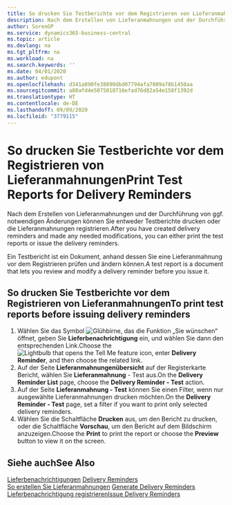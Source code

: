 ```yaml
---
title: So drucken Sie Testberichte vor dem Registrieren von Lieferanmahnungen
description: Nach dem Erstellen von Lieferanmahnungen und der Durchführung von ggf. notwendigen Änderungen können Sie entweder Testberichte drucken oder die Lieferanmahnungen registrieren.
author: SorenGP
ms.service: dynamics365-business-central
ms.topic: article
ms.devlang: na
ms.tgt_pltfrm: na
ms.workload: na
ms.search.keywords: ''
ms.date: 04/01/2020
ms.author: edupont
ms.openlocfilehash: d341a890fe38890dbd07794afa7809a78b1450aa
ms.sourcegitcommit: a80afd4e5075018716efad76d82a54e158f1392d
ms.translationtype: HT
ms.contentlocale: de-DE
ms.lasthandoff: 09/09/2020
ms.locfileid: "3779115"
---
```

# <a name="print-test-reports-for-delivery-reminders"></a><span data-ttu-id="c9945-103">So drucken Sie Testberichte vor dem Registrieren von Lieferanmahnungen</span><span class="sxs-lookup"><span data-stu-id="c9945-103">Print Test Reports for Delivery Reminders</span></span>
<span data-ttu-id="c9945-104">Nach dem Erstellen von Lieferanmahnungen und der Durchführung von ggf. notwendigen Änderungen können Sie entweder Testberichte drucken oder die Lieferanmahnungen registrieren.</span><span class="sxs-lookup"><span data-stu-id="c9945-104">After you have created delivery reminders and made any needed modifications, you can either print the test reports or issue the delivery reminders.</span></span>  

<span data-ttu-id="c9945-105">Ein Testbericht ist ein Dokument, anhand dessen Sie eine Lieferanmahnung vor dem Registrieren prüfen und ändern können.</span><span class="sxs-lookup"><span data-stu-id="c9945-105">A test report is a document that lets you review and modify a delivery reminder before you issue it.</span></span>  

## <a name="to-print-test-reports-before-issuing-delivery-reminders"></a><span data-ttu-id="c9945-106">So drucken Sie Testberichte vor dem Registrieren von Lieferanmahnungen</span><span class="sxs-lookup"><span data-stu-id="c9945-106">To print test reports before issuing delivery reminders</span></span>  

1.  <span data-ttu-id="c9945-107">Wählen Sie das Symbol ![Glühbirne, das die Funktion „Sie wünschen“](../../media/ui-search/search_small.png "Sagen Sie mir, was Sie tun wollen") öffnet, geben Sie **Lieferbenachrichtigung** ein, und wählen Sie dann den entsprechenden Link.</span><span class="sxs-lookup"><span data-stu-id="c9945-107">Choose the ![Lightbulb that opens the Tell Me feature](../../media/ui-search/search_small.png "Tell me what you want to do") icon, enter **Delivery Reminder**, and then choose the related link.</span></span>  
2.  <span data-ttu-id="c9945-108">Auf der Seite **Lieferanmahnungenübersicht** auf der Registerkarte Bericht, wählen Sie **Lieferanmahnung** - Test aus.</span><span class="sxs-lookup"><span data-stu-id="c9945-108">On the **Delivery Reminder List** page, choose the **Delivery Reminder - Test** action.</span></span>  
3.  <span data-ttu-id="c9945-109">Auf der Seite **Lieferanmahnung - Test** können Sie einen Filter, wenn nur ausgewählte Lieferanmahnungen drucken möchten.</span><span class="sxs-lookup"><span data-stu-id="c9945-109">On the **Delivery Reminder - Test** page, set a filter if you want to print only selected delivery reminders.</span></span>  
4.  <span data-ttu-id="c9945-110">Wählen Sie die Schaltfläche **Drucken** aus, um den Bericht zu drucken, oder die Schaltfläche **Vorschau**, um den Bericht auf dem Bildschirm anzuzeigen.</span><span class="sxs-lookup"><span data-stu-id="c9945-110">Choose the **Print** to print the report or choose the **Preview** button to view it on the screen.</span></span>  

## <a name="see-also"></a><span data-ttu-id="c9945-111">Siehe auch</span><span class="sxs-lookup"><span data-stu-id="c9945-111">See Also</span></span>  
 <span data-ttu-id="c9945-112">[Lieferbenachrichtigungen](delivery-reminders.md) </span><span class="sxs-lookup"><span data-stu-id="c9945-112">[Delivery Reminders](delivery-reminders.md) </span></span>  
 <span data-ttu-id="c9945-113">[So erstellen Sie Lieferanmahnungen](how-to-generate-delivery-reminders.md) </span><span class="sxs-lookup"><span data-stu-id="c9945-113">[Generate Delivery Reminders](how-to-generate-delivery-reminders.md) </span></span>  
 [<span data-ttu-id="c9945-114">Lieferbenachrichtigung registrieren</span><span class="sxs-lookup"><span data-stu-id="c9945-114">Issue Delivery Reminders</span></span>](how-to-issue-delivery-reminders.md)
